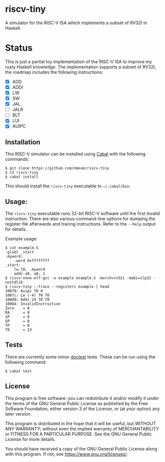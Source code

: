 # riscv-tiny

A simulator for the RISC-V ISA which implements a subset of RV32I in Haskell.

# Status

This is just a partial toy implementation of the RISC-V ISA to improve my rusty Haskell knowledge.
The implementation supports a subset of RV32I, the roadmap includes the following instructions:

* [x] ADD
* [x] ADDI
* [x] LW
* [x] SW
* [x] JAL
* [ ] JALR
* [ ] BLT
* [x] LUI
* [x] AUIPC

## Installation

This RISC-V simulator can be installed using [Cabal][cabal web] with the following commands:

	$ git clone https://github.com/nmeum/riscv-tiny
	$ cd riscv-tiny
	$ cabal install

This should install the `riscv-tiny` executable to `~/.cabal/bin`.

## Usage:

The `riscv-tiny` executable runs 32-bit RISC-V software until the first invalid instruction.
There are also various command-line options for dumping the register file afterwards and tracing instructions.
Refer to the `--help` output for details.

Example usage:

	$ cat example.S
	.globl _start
	.myword:
		.word 0xffffffff
	_start:
		lw t0, .myword
		addi a0, a0, 1
	$ riscv-none-elf-gcc -o example example.S -march=rv32i -mabi=ilp32 -nostdlib
	$ riscv-tiny --trace --registers example | head
	10078: Auipc T0 0
	1007c: Lw (-4) T0 T0
	10080: Addi 24 T0 T0
	10084: InvalidInstruction
	Zero    = 0
	RA      = 0
	SP      = 0
	GP      = 0
	TP      = 0
	T0      = 23

## Tests

There are currently some minor [doctest][doctest github] tests.
These can be run using the following command:

	$ cabal test

## License

This program is free software: you can redistribute it and/or modify it
under the terms of the GNU General Public License as published by the
Free Software Foundation, either version 3 of the License, or (at your
option) any later version.

This program is distributed in the hope that it will be useful, but
WITHOUT ANY WARRANTY; without even the implied warranty of
MERCHANTABILITY or FITNESS FOR A PARTICULAR PURPOSE. See the GNU General
Public License for more details.

You should have received a copy of the GNU General Public License along
with this program. If not, see <https://www.gnu.org/licenses/>.

[doctest github]: https://github.com/sol/doctest-haskell
[cabal web]: https://www.haskell.org/cabal/
